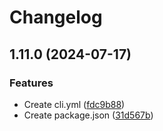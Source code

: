 # Changelog

## 1.11.0 (2024-07-17)


### Features

* Create cli.yml ([fdc9b88](https://github.com/Hyhello/action-test/commit/fdc9b88a993025341d480f738ae52ff6a94427aa))
* Create package.json ([31d567b](https://github.com/Hyhello/action-test/commit/31d567b774f99ac26175278a67b466bf15aed921))
